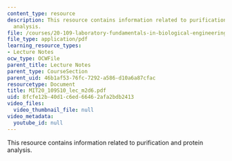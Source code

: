 ```yaml
---
content_type: resource
description: This resource contains information related to purification and protein
  analysis.
file: /courses/20-109-laboratory-fundamentals-in-biological-engineering-spring-2010/8fcfe12b40d1c6ed66462afa2bdb2413_MIT20_109S10_lec_m2d6.pdf
file_type: application/pdf
learning_resource_types:
- Lecture Notes
ocw_type: OCWFile
parent_title: Lecture Notes
parent_type: CourseSection
parent_uid: 46b1af53-76fc-7292-a586-d10a6a87cfac
resourcetype: Document
title: MIT20_109S10_lec_m2d6.pdf
uid: 8fcfe12b-40d1-c6ed-6646-2afa2bdb2413
video_files:
  video_thumbnail_file: null
video_metadata:
  youtube_id: null
---
```

This resource contains information related to purification and protein analysis.

